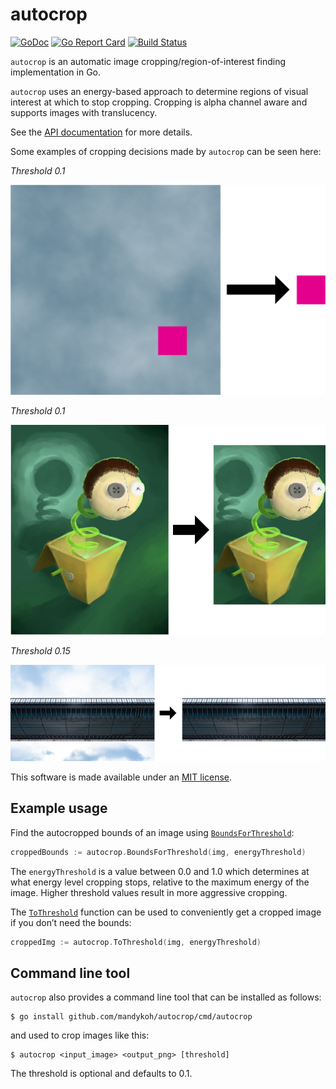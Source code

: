 # autocrop

[![GoDoc](https://godoc.org/github.com/mandykoh/autocrop?status.svg)](https://godoc.org/github.com/mandykoh/autocrop)
[![Go Report Card](https://goreportcard.com/badge/github.com/mandykoh/autocrop)](https://goreportcard.com/report/github.com/mandykoh/autocrop)
[![Build Status](https://travis-ci.org/mandykoh/autocrop.svg?branch=main)](https://travis-ci.org/mandykoh/autocrop)

`autocrop` is an automatic image cropping/region-of-interest finding implementation in Go.

`autocrop` uses an energy-based approach to determine regions of visual interest at which to stop cropping. Cropping is alpha channel aware and supports images with translucency.

See the [API documentation](https://godoc.org/github.com/mandykoh/autocrop) for more details.

Some examples of cropping decisions made by `autocrop` can be seen here:

_Threshold 0.1_

![Example of textured background being cropped from around a pink square](screenshots/crop-example-1.png)

_Threshold 0.1_

![Example of space being cropped away around a character illustration](screenshots/crop-example-2.png)

_Threshold 0.15_

![Example of sky being cropped away around a bridge](screenshots/crop-example-3.png)


This software is made available under an [MIT license](LICENSE).


## Example usage

Find the autocropped bounds of an image using [`BoundsForThreshold`](https://godoc.org/github.com/mandykoh/autocrop#BoundsForThreshold):

```go
croppedBounds := autocrop.BoundsForThreshold(img, energyThreshold)
```

The `energyThreshold` is a value between 0.0 and 1.0 which determines at what energy level cropping stops, relative to the maximum energy of the image. Higher threshold values result in more aggressive cropping.

The [`ToThreshold`](https://godoc.org/github.com/mandykoh/autocrop#ToThreshold) function can be used to conveniently get a cropped image if you don’t need the bounds:

```go
croppedImg := autocrop.ToThreshold(img, energyThreshold)
```

## Command line tool

`autocrop` also provides a command line tool that can be installed as follows:

```
$ go install github.com/mandykoh/autocrop/cmd/autocrop
```

and used to crop images like this:

```
$ autocrop <input_image> <output_png> [threshold]
```

The threshold is optional and defaults to 0.1.
